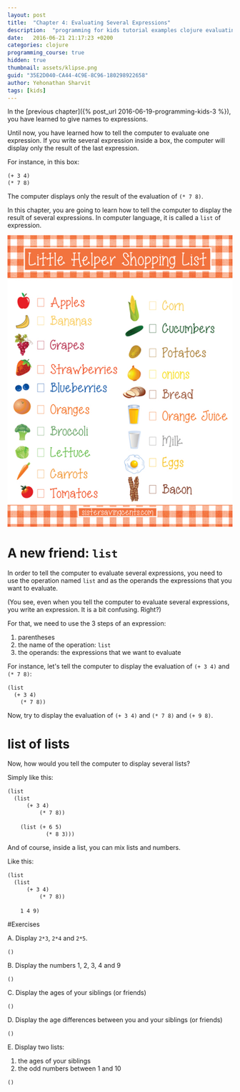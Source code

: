 ```yaml
---
layout: post
title:  "Chapter 4: Evaluating Several Expressions"
description:  "programming for kids tutorial examples clojure evaluating several expressions with list"
date:   2016-06-21 21:17:23 +0200
categories: clojure
programming_course: true
hidden: true
thumbnail: assets/klipse.png
guid: "35E2D040-CA44-4C9E-8C96-180298922658"
author: Yehonathan Sharvit
tags: [kids]
---
```



In the [previous chapter]({% post_url 2016-06-19-programming-kids-3 %}), you have learned to give names to expressions.

Until now, you have learned how to tell the computer to evaluate one expression. If you write several expression inside a box, the computer will display only the result of the last expression. 

For instance, in this box:

~~~klipse
(+ 3 4)
(* 7 8)
~~~

The computer displays only the result of the evaluation of `(* 7 8)`.


In this chapter, you are going to learn how to tell the computer to display the result of several expressions. In computer language, it is called a `list` of expression.


![Organized](/assets/shopping-list.jpg)

# A new friend: `list`

In order to tell the computer to evaluate several expressions, you need to use the operation named `list` and as the operands the expressions that you want to evaluate.


(You see, even when you tell the computer to evaluate several expressions, you write an expression. It is a bit confusing. Right?) 

For that, we need to use the 3 steps of an expression:

1. parentheses
2. the name of the operation: `list`
3. the operands: the expressions that we want to evaluate


For instance, let's tell the computer to display the evaluation of `(+ 3 4)` and `(* 7 8)`:


~~~klipse
(list
  (+ 3 4)
    (* 7 8))
~~~


Now, try to display the evaluation of `(+ 3 4)` and `(* 7 8)` and `(+ 9 8)`.



# list of lists

Now, how would you tell the computer to display several lists?

Simply like this:

~~~klipse
(list
  (list
      (+ 3 4)
          (* 7 8))

    (list (+ 6 5)
            (* 8 3)))

~~~


And of course, inside a list, you can mix lists and numbers.

Like this:

~~~klipse
(list
  (list
      (+ 3 4)
          (* 7 8))
  
    1 4 9)
~~~



#Exercises


A. Display `2*3`, `2*4` and `2*5`.

~~~klipse
()
~~~


B. Display the numbers 1, 2, 3, 4 and 9

~~~klipse
()
~~~

C. Display the ages of your siblings (or friends)


~~~klipse
()
~~~


D. Display the age differences between you and your siblings (or friends)


~~~klipse
()
~~~

E. Display two lists:

1. the ages of your siblings
2. the odd numbers between 1 and 10


~~~klipse
()
~~~


